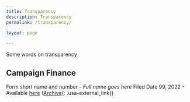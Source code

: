 ```yaml
---
title: Transparency
description: Transparency
permalink: /transparency/

layout: page

---
```


Some words on transparency

## Campaign Finance
Form short name and number - _Full name goes here_
Filed Date 99, 2022 - Available [here](quick_url) ([Archive](https://web.archive.org/web/full_archive.org_link){: .usa-external_link})
